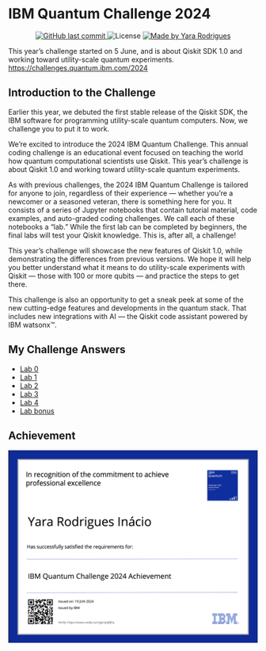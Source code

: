 # IBM Quantum Challenge 2024
<p align="center">
  
<a href="https://github.com/Yara-R/IBM-Quantum-Challenge-2024/commits/main">
    <img alt="GitHub last commit" src="https://img.shields.io/github/last-commit/Yara-R/IBM-Quantum-Challenge-2024">
  </a>

   <img alt="License" src="https://img.shields.io/github/license/qiskit-community/ibm-quantum-challenge-2024.svg">

  <a href="https://www.linkedin.com/in/yara-rodrigues-b14203236/">
    <img alt="Made by Yara Rodrigues" src="https://img.shields.io/badge/made_by-Yara_Rodrigues-353949">
  </a>
</p>

This year’s challenge started on 5 June, and is about Qiskit SDK 1.0 and working toward utility-scale quantum experiments. https://challenges.quantum.ibm.com/2024

## Introduction to the Challenge

Earlier this year, we debuted the first stable release of the Qiskit SDK, the IBM software for programming utility-scale quantum computers. Now, we challenge you to put it to work.

We’re excited to introduce the 2024 IBM Quantum Challenge. This annual coding challenge is an educational event focused on teaching the world how quantum computational scientists use Qiskit. This year’s challenge is about Qiskit 1.0 and working toward utility-scale quantum experiments.

As with previous challenges, the 2024 IBM Quantum Challenge is tailored for anyone to join, regardless of their experience — whether you’re a newcomer or a seasoned veteran, there is something here for you. It consists of a series of Jupyter notebooks that contain tutorial material, code examples, and auto-graded coding challenges. We call each of these notebooks a “lab.” While the first lab can be completed by beginners, the final labs will test your Qiskit knowledge. This is, after all, a challenge!

This year’s challenge will showcase the new features of Qiskit 1.0, while demonstrating the differences from previous versions. We hope it will help you better understand what it means to do utility-scale experiments with Qiskit — those with 100 or more qubits — and practice the steps to get there.

This challenge is also an opportunity to get a sneak peek at some of the new cutting-edge features and developments in the quantum stack. That includes new integrations with AI — the Qiskit code assistant powered by IBM watsonx&trade;.

## My Challenge Answers

- [Lab 0](./content/lab_0/)
- [Lab 1](./content/lab_1/)
- [Lab 2](./content/lab_2/)
- [Lab 3](./content/lab_3/)
- [Lab 4](./content/lab_4/)
- [Lab bonus](./content/lab_bonus/)

## Achievement

<a href="https://www.credly.com/badges/0daa2e2a-71ae-4be8-a535-f8314e7f3192/public_url">
    <img src="https://github.com/Yara-R/IBM-Quantum-Challenge-2024/blob/main/IBM%20Quantum%20Challenge%202024%20Achievement.png">
</a>
